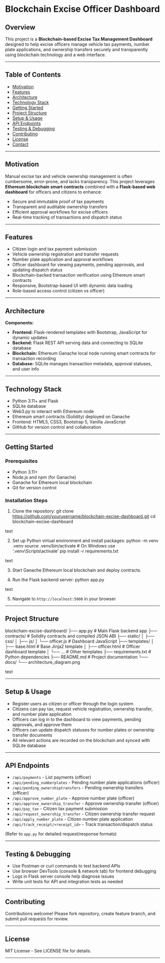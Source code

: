 # Blockchain Excise Officer Dashboard

## Overview

This project is a **Blockchain-based Excise Tax Management Dashboard** designed to help excise officers manage vehicle tax payments, number plate applications, and ownership transfers securely and transparently using blockchain technology and a web interface.

---

## Table of Contents
- [Motivation](#motivation)
- [Features](#features)
- [Architecture](#architecture)
- [Technology Stack](#technology-stack)
- [Getting Started](#getting-started)
- [Project Structure](#project-structure)
- [Setup & Usage](#setup--usage)
- [API Endpoints](#api-endpoints)
- [Testing & Debugging](#testing--debugging)
- [Contributing](#contributing)
- [License](#license)
- [Contact](#contact)

---

## Motivation

Manual excise tax and vehicle ownership management is often cumbersome, error-prone, and lacks transparency. This project leverages **Ethereum blockchain smart contracts** combined with a **Flask-based web dashboard** for officers and citizens to enhance:

- Secure and immutable proof of tax payments  
- Transparent and auditable ownership transfers  
- Efficient approval workflows for excise officers  
- Real-time tracking of transactions and dispatch status

---

## Features

- Citizen login and tax payment submission  
- Vehicle ownership registration and transfer requests  
- Number plate application and approval workflows  
- Officer dashboard for viewing payments, pending approvals, and updating dispatch status  
- Blockchain-backed transaction verification using Ethereum smart contracts  
- Responsive, Bootstrap-based UI with dynamic data loading  
- Role-based access control (citizen vs officer)

---

## Architecture

**Components:**
- **Frontend:** Flask-rendered templates with Bootstrap, JavaScript for dynamic updates
- **Backend:** Flask REST API serving data and connecting to SQLite database
- **Blockchain:** Ethereum Ganache local node running smart contracts for transaction recording
- **Database:** SQLite manages transaction metadata, approval statuses, and user info

---

## Technology Stack

- Python 3.11+ and Flask  
- SQLite database  
- Web3.py to interact with Ethereum node  
- Ethereum smart contracts (Solidity) deployed on Ganache  
- Frontend: HTML5, CSS3, Bootstrap 5, Vanilla JavaScript  
- GitHub for version control and collaboration  

---

## Getting Started

### Prerequisites

- Python 3.11+  
- Node.js and npm (for Ganache)  
- Ganache for Ethereum local blockchain  
- Git for version control  

### Installation Steps

1. Clone the repository:
git clone https://github.com/yourusername/blockchain-excise-dashboard.git
cd blockchain-excise-dashboard

text

2. Set up Python virtual environment and install packages:
python -m venv .venv
source .venv/bin/activate # On Windows use '.venv\Scripts\activate'
pip install -r requirements.txt

text

3. Start Ganache Ethereum local blockchain and deploy contracts.

4. Run the Flask backend server:
python app.py

text

5. Navigate to `http://localhost:5000` in your browser

---

## Project Structure

blockchain-excise-dashboard/
├── app.py # Main Flask backend app
├── contracts/ # Solidity contracts and compiled JSON ABI
├── static/
│ ├── css/
│ ├── js/
│ └── officer.js # Dashboard JavaScript
├── templates/
│ ├── base.html # Base Jinja2 template
│ ├── officer.html # Officer dashboard template
│ └── ... # Other templates
├── requirements.txt # Python dependencies
├── README.md # Project documentation
└── docs/
└── architecture_diagram.png

text

---

## Setup & Usage

- Register users as citizen or officer through the login system
- Citizens can pay tax, request vehicle registration, ownership transfer, and number plate application
- Officers can log in to the dashboard to view payments, pending approvals, and approve them
- Officers can update dispatch statuses for number plates or ownership transfer documents
- All relevant actions are recorded on the blockchain and synced with SQLite database

---

## API Endpoints

- `/api/payments` - List payments (officer)  
- `/api/pending_numberplates` - Pending number plate applications (officer)  
- `/api/pending_ownershiptransfers` - Pending ownership transfers (officer)  
- `/api/approve_number_plate` - Approve number plate (officer)  
- `/api/approve_ownership_transfer` - Approve ownership transfer (officer)  
- `/api/pay_tax` - Citizen tax payment submission  
- `/api/request_ownership_transfer` - Citizen ownership transfer request  
- `/api/apply_number_plate` - Citizen number plate application  
- `/api/track_receipt/<receipt_id>` - Track transaction/dispatch status  

(Refer to `app.py` for detailed request/response formats)

---

## Testing & Debugging

- Use Postman or curl commands to test backend APIs  
- Use browser DevTools (console & network tab) for frontend debugging  
- Logs in Flask server console help diagnose issues  
- Write unit tests for API and integration tests as needed

---

## Contributing

Contributions welcome! Please fork repository, create feature branch, and submit pull requests for review.

---

## License

MIT License - See LICENSE file for details.

---
